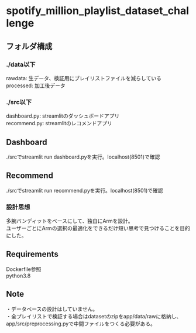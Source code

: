 ﻿# spotify_million_playlist_dataset_challenge  
  
## フォルダ構成  
### ./data以下  
  rawdata: 生データ、検証用にプレイリストファイルを減らしている  
  processed: 加工後データ  
### ./src以下  
  dashboard.py: streamlitのダッシュボードアプリ  
  recommend.py: streamlitのレコメンドアプリ  

## Dashboard  
  ./srcでstreamlit run dashboard.pyを実行。localhost(8501)で確認

## Recommend
  ./srcでstreamlit run recommend.pyを実行。localhost(8501)で確認

### 設計思想
  多腕バンディットをベースにして、独自にArmを設計。  
  ユーザーごとにArmの選択の最適化をできるだけ短い思考で見つけることを目的にした。
  
## Requirements  
  Dockerfile参照  
  python3.8  

## Note  
  ・データベースの設計はしていません。  
  ・全プレイリストで検証する場合はdatasetのzipをapp/data/rawに格納し、  
    app/src/preprocessing.pyで中間ファイルをつくる必要がある。   
